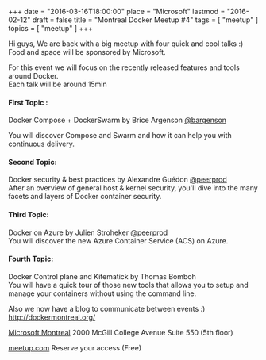 +++
date   = "2016-03-16T18:00:00"
place = "Microsoft"
lastmod = "2016-02-12"
draft  = false
title  = "Montreal Docker Meetup #4"
tags   = [ "meetup" ]
topics = [ "meetup" ]
+++

Hi guys,
We are back with a big meetup with four quick and cool talks :)  
Food and space will be sponsored by Microsoft.

For this event we will focus on the recently released features and tools around Docker.  
Each talk will be around 15min 

#### First Topic :
Docker Compose + DockerSwarm by <i class="fa fa-user"></i> Brice Argenson [@bargenson](https://twitter.com/bargenson)  

You will discover Compose and Swarm and how it can help you with continuous delivery.

#### Second Topic:
Docker security & best practices by <i class="fa fa-user"></i> Alexandre Guédon [@peerprod](https://twitter.com/peerprod)  
After an overview of general host & kernel security, you'll dive into the many facets and layers of Docker container security.

#### Third Topic:
Docker on Azure by  <i class="fa fa-user"></i> Julien Stroheker [@peerprod](https://twitter.com/ju_stroh)  
You will discover the new Azure Container Service (ACS) on Azure.

#### Fourth Topic:
Docker Control plane and Kitematick by Thomas Bomboh  
You will have a quick tour of those new tools that allows you to setup and manage your containers without using the command line.


Also we now have a blog to communicate between events :)  
http://dockermontreal.org/


<i class='fa fa-map-marker'></i> [Microsoft Montreal](http://www.bing.com/mapspreview?v=2&cp=45.502750~-73.573219&lvl=17&dir=0&sty=r&where1=2000%20Avenue%20McGill%20College,%20Montreal%20Metro%20Area,%20QC,%20H3A%203H3&form=LMLTCC)
2000 McGill College Avenue
Suite 550 (5th floor)

<i class='fa fa-check'></i> [meetup.com](http://www.meetup.com/Docker-Montreal/events/228860661/) Reserve your access (Free)
